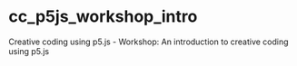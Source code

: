 # cc_p5js_workshop_intro
Creative coding using p5.js - Workshop: An introduction to creative coding using p5.js
